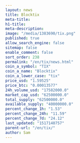 ```yaml
---
layout: news
title: Blocktix
meta-title: 
h1-title: 
meta-description: 
image: "/media/1383690/tix.png"
published: true
allow_search_engine: false
sitemap: false
enable_comment: false
sort_order: 238
permalink: "/en/tix/news.html"
coin_a_symbol: "TIX"
coin_a_name: "Blocktix"
coin_a_lower_case: "tix"
price_usd: "1.59525"
price_btc: "0.00013577"
24h_volume_usd: "17582000.0"
market_cap_usd: "62500000.0"
total_supply: "62500000.0"
available_supply: "40000000.0"
percent_change_1h: "1.53"
percent_change_24h: "11.59"
percent_change_7d: "24.12"
last_updated: "1517140757"
parent-url: "/en/tix/"
author: Sam
---
```


